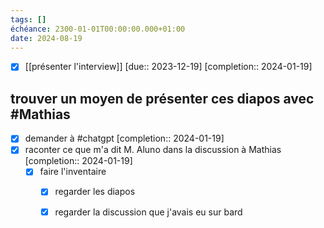 ```yaml
---
tags: []
échéance: 2300-01-01T00:00:00.000+01:00
date: 2024-08-19
---
```

- [x] [[présenter l'interview]]  [due:: 2023-12-19]  [completion:: 2024-01-19]
## trouver un moyen de présenter ces diapos avec #Mathias 
- [x] demander à #chatgpt  [completion:: 2024-01-19]
- [x] raconter ce que m'a dit M. Aluno dans la discussion à Mathias  [completion:: 2024-01-19]
	- [x] faire l'inventaire
		- [x] regarder les diapos
		- [x] regarder la discussion que j'avais eu sur bard

